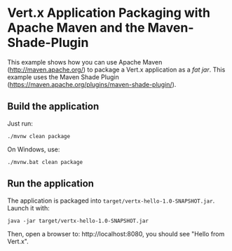 # Vert.x Application Packaging with Apache Maven and the Maven-Shade-Plugin

This example shows how you can use Apache Maven (http://maven.apache.org/) to package a Vert.x application as a _fat jar_. This example uses the Maven Shade Plugin (https://maven.apache.org/plugins/maven-shade-plugin/).


## Build the application

Just run:

```
./mvnw clean package
```

On Windows, use:

```
./mvnw.bat clean package
```

## Run the application

The application is packaged into `target/vertx-hello-1.0-SNAPSHOT.jar`. Launch it with:

```
java -jar target/vertx-hello-1.0-SNAPSHOT.jar 
```

Then, open a browser to: http://localhost:8080, you should see "Hello from Vert.x".


